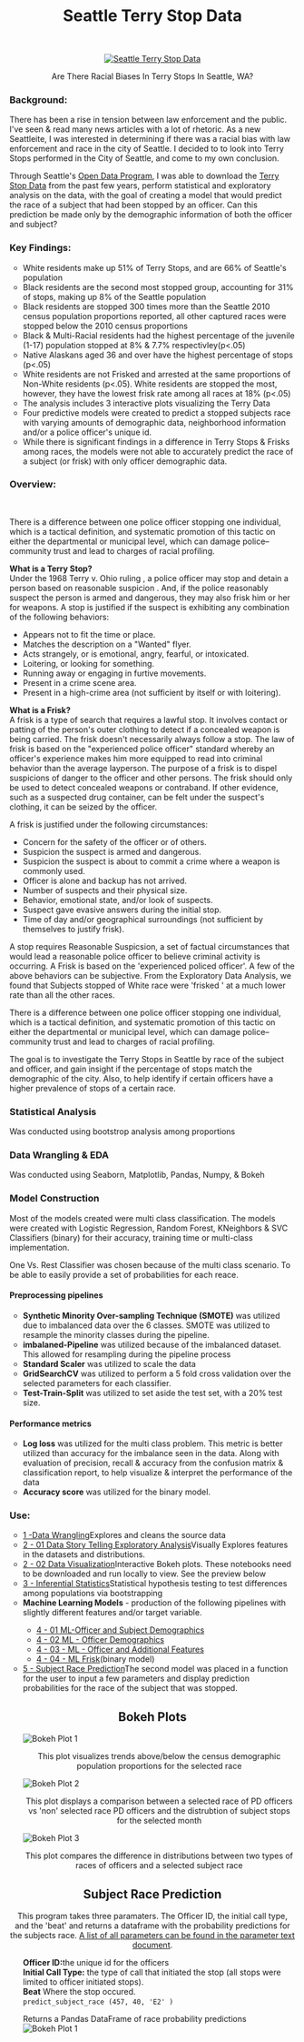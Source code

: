 <h1 align="center"> Seattle Terry Stop Data </h1> <br>
<p align="center">
  <a href="https://github.com/bryan-md/Seattle-Terry-Stops">
    <img alt="Seattle Terry Stop Data" title="Seattle Terry Stop Data" src="https://imgur.com/l5PJvRj.png">
  </a>
</p>
<p align="center"> Are There Racial Biases In Terry Stops In Seattle, WA?
</p>
<h3>Background:</h3>

<p>There has been a rise in tension between law enforcement and the public. I've seen & read many news articles with a lot of rhetoric. As a new Seattleite, I was interested in determining if there was a racial bias with law enforcement and race in the city of Seattle. I decided to to look into Terry Stops performed in the City of Seattle, and come to my own conclusion. </br></p>

<p>Through Seattle's <a href="https://data.seattle.gov/">Open Data Program</a>, I was able to download the <a href="https://data.seattle.gov/Public-Safety/Terry-Stops/28ny-9ts8">Terry Stop Data</a> from the past few years, perform statistical and exploratory analysis on the data, with the goal of creating a model that would predict the race of a subject that had been stopped by an officer. Can this prediction be made only by the demographic information of both the officer and subject?</p>

<h3> Key Findings:</h3>
<ul style="list-style-type:circle;">
  <li>White residents make up 51% of Terry Stops, and are 66% of Seattle's population</li>
  <li>Black residents are the second most stopped group, accounting for 31% of stops, making up 8% of the Seattle population</li>
  <li>Black residents are stopped 300 times more than the Seattle 2010 census population proportions reported, all other captured races were stopped below the 2010 census proportions</li>
  <li>Black & Multi-Racial residents had the highest percentage of the juvenile (1-17) population stopped at 8% & 7.7% respectivley(p<.05)</li>
  <li>Native Alaskans aged 36 and over have the highest percentage of stops (p<.05)</li>
    <li>White residents are not Frisked and arrested at the same proportions of Non-White residents (p<.05). White residents are stopped the most, however, they have the lowest frisk rate among all races at 18% (p<.05)</li>
  <li>The analysis includes 3 interactive plots visualizing the Terry Data</li>
  <li>Four predictive models were created to predict a stopped subjects race with varying amounts of demographic data, neighborhood information and/or a police officer's unique id.</li>
  <li>While there is significant findings in a difference in Terry Stops & Frisks among races, the models were not able to accurately predict the race of a subject (or frisk) with only officer demographic data.</li>
</ul>

<h3> Overview:</h3></br>
<p>There is a difference between one police officer stopping one individual, which is a tactical definition, and systematic promotion of this tactic on either the departmental or municipal level, which can damage police–community trust and lead to charges of racial profiling.</br> 

**What is a Terry Stop?**
</br>
Under the 1968 Terry v. Ohio ruling , a police officer may stop and detain a person based on reasonable suspicion . And, if the police reasonably suspect the person is armed and dangerous, they may also frisk him or her for weapons.
A stop is justified if the suspect is exhibiting any combination of the following behaviors:

- Appears not to fit the time or place.
- Matches the description on a "Wanted" flyer.
- Acts strangely, or is emotional, angry, fearful, or intoxicated.
- Loitering, or looking for something.
- Running away or engaging in furtive movements.
- Present in a crime scene area.
- Present in a high-crime area (not sufficient by itself or with loitering).

**What is a Frisk?**</br>
A frisk is a type of search that requires a lawful stop. It involves contact or patting of the person's outer clothing to detect if a concealed weapon is being carried. The frisk doesn't necessarily always follow a stop. The law of frisk is based on the "experienced police officer" standard whereby an officer's experience makes him more equipped to read into criminal behavior than the average layperson.
The purpose of a frisk is to dispel suspicions of danger to the officer and other persons. The frisk should only be used to detect concealed weapons or contraband. If other evidence, such as a suspected drug container, can be felt under the suspect's clothing, it can be seized by the officer. 

A frisk is justified under the following circumstances:

- Concern for the safety of the officer or of others.
- Suspicion the suspect is armed and dangerous.
- Suspicion the suspect is about to commit a crime where a weapon is commonly used.
- Officer is alone and backup has not arrived.
- Number of suspects and their physical size.
- Behavior, emotional state, and/or look of suspects.
- Suspect gave evasive answers during the initial stop.
- Time of day and/or geographical surroundings (not sufficient by themselves to justify frisk).

A stop requires Reasonable Suspicsion, a set of factual circumstances that would lead a reasonable police officer to believe criminal activity is occurring. A Frisk is based on the 'experienced policed officer'. A few of the above behaviors can be subjective. From the Exploratory Data Analysis, we found that Subjects stopped of White race were 'frisked ' at a much lower rate than all the other races. 

There is a difference between one police officer stopping one individual, which is a tactical definition, and systematic promotion of this tactic on either the departmental or municipal level, which can damage police–community trust and lead to charges of racial profiling.

The goal is to investigate the Terry Stops in Seattle by race of the subject and officer, and gain insight if the percentage of stops match the demographic of the city. Also, to help identify if certain officers have a higher prevalence of stops of a certain race. 

<h3>Statistical Analysis</h3>
<p>Was conducted using bootstrop analysis among proportions</p>

<h3> Data Wrangling & EDA</h3>
<p>Was conducted using Seaborn, Matplotlib, Pandas, Numpy, & Bokeh</p>

<h3> Model Construction</h3>
<p>Most of the models created were multi class classification. The models were created with Logistic Regression, Random Forest, KNeighbors & SVC Classifiers (binary) for their accuracy, training time or multi-class implementation.

One Vs. Rest Classifier was chosen because of the multi class scenario. To be able to easily provide a set of probabilities for each reace. </p>

<h4>Preprocessing pipelines</h4>
<ul style="list-style-type:circle;">
  <li><b>Synthetic Minority Over-sampling Technique (SMOTE)</b> was utilized due to imbalanced data over the 6 classes. SMOTE was utilized to resample the minority classes during the pipeline.</li>
  <li><b>imbalaned-Pipeline</b> was utilized because of the imbalanced dataset. This allowed for resampling during the pipeline process</li>
  <li><b>Standard Scaler</b> was utilized to scale the data</li>
  <li><b>GridSearchCV</b> was utilized to perform a 5 fold cross validation over the selected parameters for each classifier.</li>
  <li><b>Test-Train-Split</b> was utilized to set aside the test set, with a 20% test size.</li>
</ul>

<h4>Performance metrics</h4>
<ul style="list-style-type:circle;">
  <li><b>Log loss</b> was utilized for the multi class problem. This metric is better utilized than accuracy for the imbalance seen in the data. Along with evaluation of precision, recall & accuracy from the confusion matrix & classification report, to help visualize & interpret the performance of the data</li>
  <li><b>Accuracy score</b> was utilized for the binary model.</li>

</ul>


<h3>Use:</h3>
<ul style="list-style-type:circle;">
  <li><a href="https://github.com/bryan-md/Seattle-Terry-Stops/blob/master/notebooks/1%20-%20Data%20Wrangling.ipynb">1 -Data Wrangling</a>Explores and cleans the source data</li>
  <li><a href="https://github.com/bryan-md/Seattle-Terry-Stops/blob/master/notebooks/2%20-%2001%20Data%20Story%20Telling%20Exploratory%20Analysis.ipynb">2 - 01 Data Story Telling Exploratory Analysis</a>Visually Explores features in the datasets and distributions.</li>
  <li><a href="https://github.com/bryan-md/Seattle-Terry-Stops/blob/master/notebooks/2%20-%2002%20Data%20Visualization.ipynb">2 - 02 Data Visualization</a>Interactive Bokeh plots. These notebooks need to be downloaded and run locally to view. See the preview below</li>
  <li><a href="https://github.com/bryan-md/Seattle-Terry-Stops/blob/master/notebooks/3%20-%20Inferential%20Statistics.ipynb">3 - Inferential Statistics</a>Statistical hypothesis testing to test differences among populations via bootstrapping</li>
  <li><b>Machine Learning Models</b> - production of the following pipelines with slightly different features and/or target variable.</li>
      <ul>
        <li><a href="https://github.com/bryan-md/Seattle-Terry-Stops/blob/master/notebooks/4%20-%2001%20ML-Officer%20and%20Subject%20Demographics.ipynb">4 - 01 ML-Officer and Subject Demographics</a></li>
         <li><a href="https://github.com/bryan-md/Seattle-Terry-Stops/blob/master/notebooks/4%20-%2002%20ML%20-%20Officer%20Demographics.ipynb">4 - 02 ML - Officer Demographics</a></li>
        <li><a href="https://github.com/bryan-md/Seattle-Terry-Stops/blob/master/notebooks/4%20-%2003%20-%20ML%20-%20Officer%20and%20Additional%20Features.ipynb">4 - 03 - ML - Officer and Additional Features</a></li>
        <li><a href="https://github.com/bryan-md/Seattle-Terry-Stops/blob/master/notebooks/4%20-%2004%20-%20ML%20Frisk.ipynb">4 - 04 - ML Frisk</a>(binary model)</li>
      </ul>
 <li><a href="https://github.com/bryan-md/Seattle-Terry-Stops/blob/master/notebooks/05%20-%20Subject%20Race%20Prediction.ipynb">5 - Subject Race Prediction</a>The second model was placed in a function for the user to input a few parameters and display prediction probabilities for the race of the subject that was stopped.</li>
</ul>
</p>


<h2 align = "center">Bokeh Plots</h2>
<ul style="list-style:none;">
  <li><img src="https://i.imgur.com/5ZhfYAX.gif" alt="Bokeh Plot 1"></br><p align = "center">This plot visualizes trends above/below the census demographic population proportions for the selected race</p></li>
  <li><img alt="Bokeh Plot 2" src="https://i.imgur.com/m9kncKn.png"><p align = "center">This plot displays a comparison between a selected race of  PD officers vs 'non' selected race PD officers and the distrubtion of subject stops for the selected month</p> </li>
  <li><img alt="Bokeh Plot 3" src="https://i.imgur.com/hlaIdgL.gif"><p align = "center">This plot compares the difference in distributions between two types of races of officers and a selected subject race</li></p>
</ul>

<h2 align = "center">Subject Race Prediction</h2>
<p align = "center">This program takes three paramaters. The Officer ID, the initial call type, and the 'beat' and returns a dataframe with the probability predictions for the subjects race. <a href="https://github.com/bryan-md/Seattle-Terry-Stops/blob/master/PARAMETER%20CODES.txt">A list of all parameters can be found in the parameter text document</a>. </br>
  <ul style="list-style: none;">
    <li><b>Officer ID:</b>the unique id for the officers </li>
    <li><b>Initial Call Type:</b> the type of call that initiated the stop (all stops were limited to officer initiated stops). </li>
    <li><b>Beat</b> Where the stop occured.</li>
    <li><code align = "center">predict_subject_race (457, 40, 'E2' )</code></li>
    <li><p >Returns a Pandas DataFrame of race probability predictions</br><img align="center" src="https://i.imgur.com/qgQJZAQ.png" alt="Bokeh Plot 1"></li>
  </ul>
</p>
